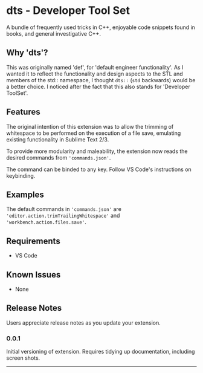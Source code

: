 # dts - Developer Tool Set

A bundle of frequently used tricks in C++, enjoyable code snippets found in books, and general investigative C++.

## Why 'dts'? 

This was originally named 'def', for 'default engineer functionality'. As I wanted it to reflect the functionality and design aspects to the STL and members of the std:: namespace, I thought `dts::` (`std` backwards) would be a better choice. I noticed after the fact that this also stands for 'Developer ToolSet'.

## Features

The original intention of this extension was to allow the trimming of whitespace to be performed on the execution of a file save, emulating existing functionality in Sublime Text 2/3.

To provide more modularity and maleability, the extension now reads the desired commands from `'commands.json'`.

The command can be binded to any key. Follow VS Code's instructions on keybinding.

## Examples

The default commands in `'commands.json'` are `'editor.action.trimTrailingWhitespace'` and `'workbench.action.files.save'`.


## Requirements

- VS Code

## Known Issues

- None

## Release Notes

Users appreciate release notes as you update your extension.

### 0.0.1

Initial versioning of extension. Requires tidying up documentation, including screen shots.

-----------------------------------------------------------------------------------------------------------
